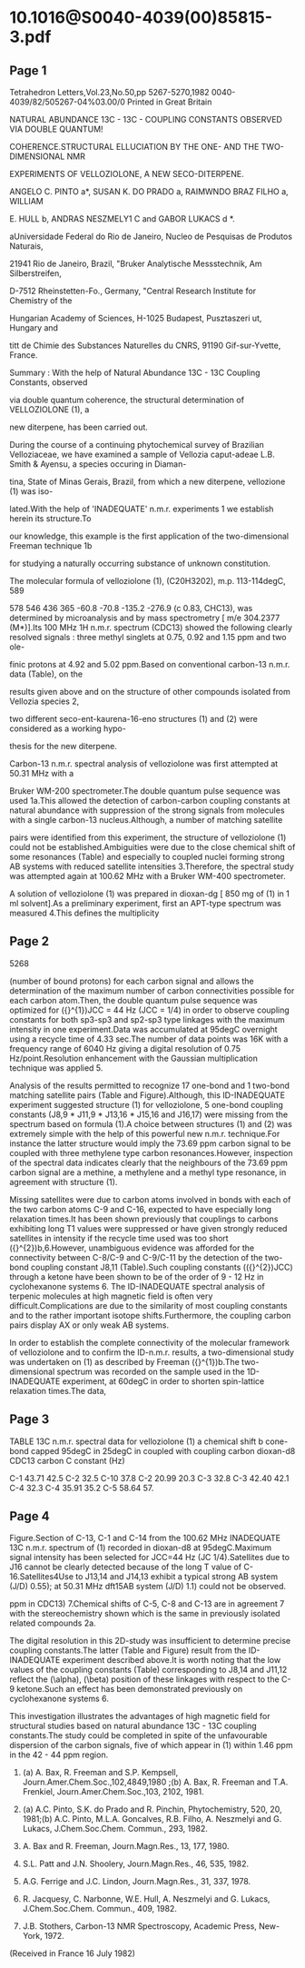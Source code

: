 # 10.1016@S0040-4039(00)85815-3.pdf

## Page 1

Tetrahedron Letters,Vol.23,No.50,pp 5267-5270,1982 0040-4039/82/505267-04%03.00/0 Printed in Great Britain

NATURAL ABUNDANCE 13C - 13C - COUPLING CONSTANTS OBSERVED VIA DOUBLE QUANTUM!

COHERENCE.STRUCTURAL ELLUCIATION BY THE ONE- AND THE TWO-DIMENSIONAL NMR

EXPERIMENTS OF VELLOZIOLONE, A NEW SECO-DITERPENE.

ANGELO C. PINTO a*, SUSAN K. DO PRADO a, RAIMWNDO BRAZ FILHO a, WILLIAM

E. HULL b, ANDRAS NESZMELY1 C and GABOR LUKACS d *.

aUniversidade Federal do Rio de Janeiro, Nucleo de Pesquisas de Produtos Naturais,

21941 Rio de Janeiro, Brazil, "Bruker Analytische Messstechnik, Am Silberstreifen,

D-7512 Rheinstetten-Fo., Germany, "Central Research Institute for Chemistry of the

Hungarian Academy of Sciences, H-1025 Budapest, Pusztaszeri ut, Hungary and

titt de Chimie des Substances Naturelles du CNRS, 91190 Gif-sur-Yvette, France.

Summary : With the help of Natural Abundance 13C - 13C Coupling Constants, observed

via double quantum coherence, the structural determination of VELLOZIOLONE (1), a

new diterpene, has been carried out.

During the course of a continuing phytochemical survey of Brazilian Velloziaceae, we have examined a sample of Vellozia caput-adeae L.B. Smith & Ayensu, a species occuring in Diaman-

tina, State of Minas Gerais, Brazil, from which a new diterpene, vellozione (1) was iso-

lated.With the help of 'INADEQUATE' n.m.r. experiments 1 we establish herein its structure.To

our knowledge, this example is the first application of the two-dimensional Freeman technique
1b

for studying a naturally occurring substance of unknown constitution.

The molecular formula of velloziolone (1), (C20H3202), m.p. 113-114degC, 589

578 546 436 365 -60.8 -70.8 -135.2 -276.9 (c 0.83, CHC13), was determined by microanalysis and by mass spectrometry [ m/e 304.2377 (M*)].Its 100 MHz 1H n.m.r. spectrum (CDC13) showed the following clearly resolved signals : three methyl singlets at 0.75, 0.92 and 1.15 ppm and two ole-

finic protons at 4.92 and 5.02 ppm.Based on conventional carbon-13 n.m.r. data (Table), on the

results given above and on the structure of other compounds isolated from Vellozia species 2,

two different seco-ent-kaurena-16-eno structures (1) and (2) were considered as a working hypo-

thesis for the new diterpene.

Carbon-13 n.m.r. spectral analysis of velloziolone was first attempted at 50.31 MHz with a

Bruker WM-200 spectrometer.The double quantum pulse sequence was used 1a.This allowed the detection of carbon-carbon coupling constants at natural abundance with suppression of the strong signals from molecules with a single carbon-13 nucleus.Although, a number of matching satellite

pairs were identified from this experiment, the structure of velloziolone (1) could not be established.Ambiguities were due to the close chemical shift of some resonances (Table) and especially to coupled nuclei forming strong AB systems with reduced satellite intensities 3.Therefore, the spectral study was attempted again at 100.62 MHz with a Bruker WM-400 spectrometer.

A solution of velloziolone (1) was prepared in dioxan-dg [ 850 mg of (1) in 1 ml solvent].As a preliminary experiment, first an APT-type spectrum was measured 4.This defines the multiplicity 

## Page 2

5268

(number of bound protons) for each carbon signal and allows the determination of the maximum number of carbon connectivities possible for each carbon atom.Then, the double quantum pulse sequence was optimized for \({}^{1}\)JCC = 44 Hz (JCC = 1/4) in order to observe coupling constants for both sp3-sp3 and sp2-sp3 type linkages with the maximum intensity in one experiment.Data was accumulated at 95degC overnight using a recycle time of 4.33 sec.The number of data points was 16K with a frequency range of 6040 Hz giving a digital resolution of 0.75 Hz/point.Resolution enhancement with the Gaussian multiplication technique was applied 5.

Analysis of the results permitted to recognize 17 one-bond and 1 two-bond matching satellite pairs (Table and Figure).Although, this ID-INADEQUATE experiment suggested structure (1) for velloziolone, 5 one-bond coupling constants (J8,9 * J11,9 * J13,16 * J15,16 and J16,17) were missing from the spectrum based on formula (1).A choice between structures (1) and (2) was extremely simple with the help of this powerful new n.m.r. technique.For instance the latter structure would imply the 73.69 ppm carbon signal to be coupled with three methylene type carbon resonances.However, inspection of the spectral data indicates clearly that the neighbours of the 73.69 ppm carbon signal are a methine, a methylene and a methyl type resonance, in agreement with structure (1).

Missing satellites were due to carbon atoms involved in bonds with each of the two carbon atoms C-9 and C-16, expected to have especially long relaxation times.It has been shown previously that couplings to carbons exhibiting long T1 values were suppressed or have given strongly reduced satellites in intensity if the recycle time used was too short \({}^{2}\)b,6.However, unambiguous evidence was afforded for the connectivity between C-8/C-9 and C-9/C-11 by the detection of the two-bond coupling constant J8,11 (Table).Such coupling constants (\({}^{2}\)JCC) through a ketone have been shown to be of the order of 9 - 12 Hz in cyclohexanone systems 6. The ID-INADEQUATE spectral analysis of terpenic molecules at high magnetic field is often very difficult.Complications are due to the similarity of most coupling constants and to the rather important isotope shifts.Furthermore, the coupling carbon pairs display AX or only weak AB systems.

In order to establish the complete connectivity of the molecular framework of velloziolone and to confirm the ID-n.m.r. results, a two-dimensional study was undertaken on (1) as described by Freeman \({}^{1}\)b.The two-dimensional spectrum was recorded on the sample used in the 1D-INADEQUATE experiment, at 60degC in order to shorten spin-lattice relaxation times.The data,

## Page 3

TABLE
13C n.m.r. spectral data for velloziolone (1) a chemical shift b cone-bond capped 95degC in 25degC in coupled with coupling carbon dioxan-d8 CDC13 carbon C constant (Hz)

C-1 43.71 42.5 C-2 32.5 C-10 37.8 C-2 20.99 20.3 C-3 32.8 C-3 42.40 42.1 C-4 32.3 C-4 35.91 35.2 C-5 58.64 57.



## Page 4

Figure.Section of C-13, C-1 and C-14 from the 100.62 MHz INADEQUATE 13C n.m.r. spectrum of (1) recorded in dioxan-d8 at 95degC.Maximum signal intensity has been selected for JCC=44 Hz (JC 1/4).Satellites due to J16 cannot be clearly detected because of the long T value of C-16.Satellites4Use to J13,14 and J14,13 exhibit a typical strong AB system (J/D) 0.55); at 50.31 MHz dft15AB system (J/D) 1.1) could not be observed.

ppm in CDC13) 7.Chemical shifts of C-5, C-8 and C-13 are in agreement 7 with the stereochemistry shown which is the same in previously isolated related compounds 2a.

The digital resolution in this 2D-study was insufficient to determine precise coupling constants.The latter (Table and Figure) result from the ID-INADEQUATE experiment described above.It is worth noting that the low values of the coupling constants (Table) corresponding to J8,14 and J11,12 reflect the \(\alpha\), \(\beta\) position of these linkages with respect to the C-9 ketone.Such an effect has been demonstrated previously on cyclohexanone systems 6.

This investigation illustrates the advantages of high magnetic field for structural studies based on natural abundance 13C - 13C coupling constants.The study could be completed in spite of the unfavourable dispersion of the carbon signals, five of which appear in (1) within 1.46 ppm in the 42 - 44 ppm region.

1. (a) A. Bax, R. Freeman and S.P. Kempsell, Journ.Amer.Chem.Soc.,102,4849,1980 ;(b) A. Bax, R. Freeman and T.A. Frenkiel, Journ.Amer.Chem.Soc.,103, 2102, 1981.

2. (a) A.C. Pinto, S.K. do Prado and R. Pinchin, Phytochemistry, 520, 20, 1981;(b) A.C. Pinto, M.L.A. Goncalves, R.B. Filho, A. Neszmelyi and G. Lukacs, J.Chem.Soc.Chem. Commun., 293, 1982.

3. A. Bax and R. Freeman, Journ.Magn.Res., 13, 177, 1980.

4. S.L. Patt and J.N. Shoolery, Journ.Magn.Res., 46, 535, 1982.

5. A.G. Ferrige and J.C. Lindon, Journ.Magn.Res., 31, 337, 1978.

6. R. Jacquesy, C. Narbonne, W.E. Hull, A. Neszmelyi and G. Lukacs, J.Chem.Soc.Chem. Commun., 409, 1982.

7. J.B. Stothers, Carbon-13 NMR Spectroscopy, Academic Press, New-York, 1972.

(Received in France 16 July 1982)

